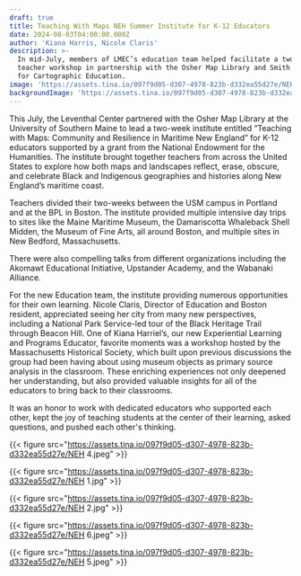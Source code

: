 ```yaml
---
draft: true
title: Teaching With Maps NEH Summer Institute for K-12 Educators
date: 2024-08-03T04:00:00.000Z
author: 'Kiana Harris, Nicole Claris'
description: >-
  In mid-July, members of LMEC’s education team helped facilitate a two-week
  teacher workshop in partnership with the Osher Map Library and Smith Center
  for Cartographic Education. 
image: 'https://assets.tina.io/097f9d05-d307-4978-823b-d332ea55d27e/NEH 4.jpeg'
backgroundImage: 'https://assets.tina.io/097f9d05-d307-4978-823b-d332ea55d27e/NEH 4.jpeg'
---
```


This July, the Leventhal Center partnered with the Osher Map Library at the University of Southern Maine to lead a two-week institute entitled “Teaching with Maps: Community and Resilience in Maritime New England” for K-12 educators supported by a grant from the National Endowment for the Humanities. The institute brought together teachers from across the United States to explore how both maps and landscapes reflect, erase, obscure, and celebrate Black and Indigenous geographies and histories along New England’s maritime coast.

Teachers divided their two-weeks between the USM campus in Portland and at the BPL in Boston. The institute provided multiple intensive day trips to sites like the Maine Maritime Museum, the Damariscotta Whaleback Shell Midden, the Museum of Fine Arts, all around Boston, and multiple sites in New Bedford, Massachusetts.

There were also compelling talks from different organizations including the Akomawt Educational Initiative, Upstander Academy, and the Wabanaki Alliance.

For the new Education team, the institute providing numerous opportunities for their own learning. Nicole Claris, Director of Education and Boston resident, appreciated seeing her city from many new perspectives, including a National Park Service-led tour of the Black Heritage Trail through Beacon Hill. One of Kiana Harriel’s, our new Experiential Learning and Programs Educator, favorite moments was a workshop hosted by the Massachusetts Historical Society, which built upon previous discussions the group had been having about using museum objects as primary source analysis in the classroom. These enriching experiences not only deepened her understanding, but also provided valuable insights for all of the educators to bring back to their classrooms.

It was an honor to work with dedicated educators who supported each other, kept the joy of teaching students at the center of their learning, asked questions, and pushed each other's thinking.

{{< figure src="https://assets.tina.io/097f9d05-d307-4978-823b-d332ea55d27e/NEH 4.jpeg" >}}

{{< figure src="https://assets.tina.io/097f9d05-d307-4978-823b-d332ea55d27e/NEH 1.jpg" >}}

{{< figure src="https://assets.tina.io/097f9d05-d307-4978-823b-d332ea55d27e/NEH 2.jpg" >}}

{{< figure src="https://assets.tina.io/097f9d05-d307-4978-823b-d332ea55d27e/NEH 6.jpeg" >}}

{{< figure src="https://assets.tina.io/097f9d05-d307-4978-823b-d332ea55d27e/NEH 5.jpeg" >}}
